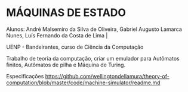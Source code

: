 # MÁQUINAS DE ESTADO
Alunos:
André Malsemiro da Silva de Oliveira,
Gabriel Augusto Lamarca Nunes,
Luís Fernando da Costa de Lima |


UENP - Bandeirantes, curso de Ciência da Computação

 Trabalho de teoria da computação, criar um emulador para Autômatos finitos, Autômatos de pilha e Máquina de Turing.
 
 Especificações
 https://github.com/wellingtondellamura/theory-of-computation/blob/master/code/machine-simulator/readme.md
